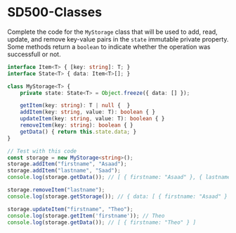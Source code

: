 # SD500-Classes

Complete the code for the `MyStorage` class that will be used to add, read, update, and remove key-value pairs in the `state` immutable private property. Some methods return a `boolean` to indicate whether the operation was successfull or not.
```typescript
interface Item<T> { [key: string]: T; }
interface State<T> { data: Item<T>[]; }

class MyStorage<T> {
    private state: State<T> = Object.freeze({ data: [] });

    getItem(key: string): T | null {  }
    addItem(key: string, value: T): boolean { }
    updateItem(key: string, value: T): boolean { }
    removeItem(key: string): boolean { }
    getData() { return this.state.data; }
}

// Test with this code
const storage = new MyStorage<string>();
storage.addItem("firstname", "Asaad");
storage.addItem("lastname", "Saad");
console.log(storage.getData()); // [ { firstname: "Asaad" }, { lastname: "Saad" } ]

storage.removeItem("lastname");
console.log(storage.getStorage()); // { data: [ { firstname: "Asaad" } ]}

storage.updateItem("firstname", "Theo");
console.log(storage.getItem('firstname')); // Theo
console.log(storage.getData()); // [ { firstname: "Theo" } ]
```
